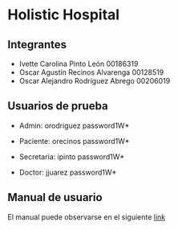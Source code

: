 # Holistic Hospital
## Integrantes
- Ivette Carolina Pinto León 00186319
- Oscar Agustín Recinos Alvarenga 00128519
- Oscar Alejandro Rodríguez Abrego 00206019

## Usuarios de prueba
- Admin:	orodriguez	password1W*

- Paciente:	orecinos	password1W*

- Secretaria:	ipinto	password1W*

- Doctor:	jjuarez	password1W*
## Manual de usuario
El manual puede observarse en el siguiente [link](https://drive.google.com/file/d/1Uwt9dzkZFikRaBITKzWuBAp34cMfTA5x/view?usp=sharing "link")
